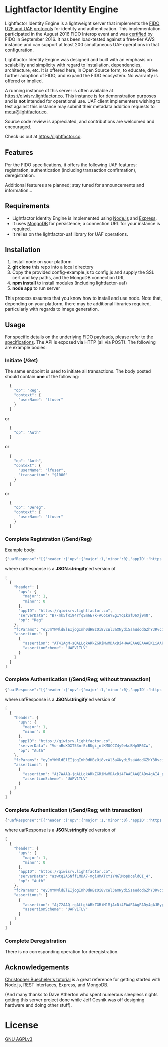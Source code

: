 # Lightfactor Identity Engine

Lightfactor Identity Engine is a lightweight server that implements the [FIDO U2F and UAF protocols](https://fidoalliance.org/specifications/overview/) for identity and authentication.  This implementation participated in the August 2016 FIDO Interop event and was [certified](https://fidoalliance.org/certification/fido-certified/) by FIDO in September 2016.  It has been load-tested against a free-tier AWS instance and can support at least 200 simultaneous UAF operations in that configuration.

Lightfactor Identity Engine was designed and built with an emphasis on scalability and simplicity with regard to installation, dependencies, architecture, etc. It is offered here, in Open Source form, to educate, drive further adoption of FIDO, and expand the FIDO ecosystem. No warranty is offered or implied.

A running instance of this server is often available at https://qiwisrv.lightfactor.co. This instance is for demonstration purposes and is **not** intended for operational use.  UAF client implementers wishing to test against this instance may submit their metadata addition requests to meta@lightfactor.co.

Source code review is appreciated, and contributions are welcomed and encouraged.

Check us out at https://lightfactor.co.

## Features

Per the FIDO specifications, it offers the following UAF features: registration, authentication (including transaction confirmation), deregistration.

Additional features are planned; stay tuned for announcements and information...

## Requirements

* Lightfactor Identity Engine is implemented using [Node.js](https://nodejs.org/en/) and [Express](http://expressjs.com).
* It uses [MongoDB](https://www.mongodb.com) for persistence; a connection URL for your instance is required.
* It relies on the lightfactor-uaf library for UAF operations.

## Installation

1. Install node on your platform
2. **git clone** this repo into a local directory
3. Copy the provided config-example.js to config.js and supply the SSL cert and key paths, and the MongoDB connection URL
4. **npm install** to install modules (including lightfactor-uaf)
5. **node app** to run server

This process assumes that you know how to install and use node. Note that, depending on your platform, there may be additional libraries required, particularly with regards to image generation.

## Usage

For specific details on the underlying FIDO payloads, please refer to the [specifications](https://fidoalliance.org/specifications/overview/). The API is exposed via HTTP (all via POST). The following are example bodies:

### Initiate (/Get)
The same endpoint is used to initiate all transactions. The body posted should contain **one** of the following:
```javascript
  {
    "op": "Reg",
    "context": {
      "userName": "lfuser"
    }
  }
```
or
```javascript
  {
    "op": "Auth"
  }
```
or
```javascript
  {
    "op": "Auth",
    "context": {
      "userName": "lfuser",
      "transaction": "$1000"
    }
  }
```
or
```javascript
  {
    "op": "Dereg",
    "context": {
      "userName": "lfuser"
    }
  }
```
### Complete Registration (/Send/Reg)
Example body:
```javascript
{"uafResponse":"[{'header':{'upv':{'major':1,'minor':0},'appID':'https://qiwisrv.lightfactor.co','serverData':'B7-mk5fRi94rfqSm6E7k-ACoCeYEgIYqIkafD6Xj9m8','op':'Reg'},'fcParams':'eyJmYWNldElEIjogImh0dHBzOi8vcWl3aXNydi5saWdodGZhY3Rvci5jbyIsICJjaGFsbGVuZ2UiOiAiYjc3NXU2aGY2akVYUEk3ZVEzN3ljb0c4ZFpLMmxJX1YxMkYtLWxRa3dOYyIsICJjaGFubmVsQmluZGluZyI6IHt9LCAiYXBwSUQiOiAiaHR0cHM6Ly9xaXdpc3J2LmxpZ2h0ZmFjdG9yLmNvIn0','assertions':[{'assertion':'AT41AgM-sQALLgkARkZGRiMwMDAxDi4HAAEAAQEAAAEKLiAAPDn21S3xlHLH2W51em44-8P_v_LX-UZaL0FXNkUDNQAJLiAAXdPpYhpiooGXyI2n9u4Fz02C445v42ESCkYryN2-j24NLggAAwAAAAMAAAAMLkEABAIjcjq0lei6RVOiOeGe5bunZHTvPTxyiVCRiMsle_Q4ajK-_zpexgjH_UwsFygEqrY3AnEjGuQBeOmW5DwYEqEHPnwBBi5AAOGgto4194zKfJAmGNf6crhDlbuQEOEqn57xIIO9rSPmP2dRSYMy6QIoa-Uc08m9jMeRVj86L21t9jvyzbGIO4EFLjQBMIIBMDCB2AIBATAKBggqhkjOPQQDAjAlMSMwIQYDVQQDDBpGSURPIENPTkZPUk1BTkNFIFRFU1QgUk9PVDAeFw0xNTA5MDEyMzM0MzRaFw0yMDA4MzEyMzM0MzRaMCUxIzAhBgNVBAMMGkZJRE8gQ09ORk9STUFOQ0UgRkZGRiMwMDAxMFkwEwYHKoZIzj0CAQYIKoZIzj0DAQcDQgAErDoSk47tm5c4zbInHY4DIIwAFyl4pVeB5P9Bp9eXAk2H4-bcve9lylVwhwlJ9Y9NlZ9KMemR_qWjhLXtK5urwDAKBggqhkjOPQQDAgNHADBEAiAqioGSW3CJ_7TCXCAvRJfr5OkiEqRJIMHro3iiMGO6LQIgbc2VmvOZfZWXbp3lQZeRiz-W5Ca276gFNSJEElKwO9g','assertionScheme':'UAFV1TLV'}]}]"}
```
where uafResponse is a **JSON.stringify**'ed version of
```javascript
[
  {
    "header": {
      "upv": {
        "major": 1,
        "minor": 0
      },
      "appID": "https://qiwisrv.lightfactor.co",
      "serverData": "B7-mk5fRi94rfqSm6E7k-ACoCeYEgIYqIkafD6Xj9m8",
      "op": "Reg"
    },
    "fcParams": "eyJmYWNldElEIjogImh0dHBzOi8vcWl3aXNydi5saWdodGZhY3Rvci5jbyIsICJjaGFsbGVuZ2UiOiAiYjc3NXU2aGY2akVYUEk3ZVEzN3ljb0c4ZFpLMmxJX1YxMkYtLWxRa3dOYyIsICJjaGFubmVsQmluZGluZyI6IHt9LCAiYXBwSUQiOiAiaHR0cHM6Ly9xaXdpc3J2LmxpZ2h0ZmFjdG9yLmNvIn0",
    "assertions": [
      {
        "assertion": "AT41AgM-sQALLgkARkZGRiMwMDAxDi4HAAEAAQEAAAEKLiAAPDn21S3xlHLH2W51em44-8P_v_LX-UZaL0FXNkUDNQAJLiAAXdPpYhpiooGXyI2n9u4Fz02C445v42ESCkYryN2-j24NLggAAwAAAAMAAAAMLkEABAIjcjq0lei6RVOiOeGe5bunZHTvPTxyiVCRiMsle_Q4ajK-_zpexgjH_UwsFygEqrY3AnEjGuQBeOmW5DwYEqEHPnwBBi5AAOGgto4194zKfJAmGNf6crhDlbuQEOEqn57xIIO9rSPmP2dRSYMy6QIoa-Uc08m9jMeRVj86L21t9jvyzbGIO4EFLjQBMIIBMDCB2AIBATAKBggqhkjOPQQDAjAlMSMwIQYDVQQDDBpGSURPIENPTkZPUk1BTkNFIFRFU1QgUk9PVDAeFw0xNTA5MDEyMzM0MzRaFw0yMDA4MzEyMzM0MzRaMCUxIzAhBgNVBAMMGkZJRE8gQ09ORk9STUFOQ0UgRkZGRiMwMDAxMFkwEwYHKoZIzj0CAQYIKoZIzj0DAQcDQgAErDoSk47tm5c4zbInHY4DIIwAFyl4pVeB5P9Bp9eXAk2H4-bcve9lylVwhwlJ9Y9NlZ9KMemR_qWjhLXtK5urwDAKBggqhkjOPQQDAgNHADBEAiAqioGSW3CJ_7TCXCAvRJfr5OkiEqRJIMHro3iiMGO6LQIgbc2VmvOZfZWXbp3lQZeRiz-W5Ca276gFNSJEElKwO9g",
        "assertionScheme": "UAFV1TLV"
      }
    ]
  }
]
```
### Complete Authentication (/Send/Reg; without transaction)
```javascript
{"uafResponse":"[{'header':{'upv':{'major':1,'minor':0},'appID':'https://qiwisrv.lightfactor.co','serverData':'Vo-nBoXDXT53nrEcBUgi_ntKMUCCZ4y9ekcBHp5R6Cw','op':'Auth'},'fcParams':'eyJmYWNldElEIjogImh0dHBzOi8vcWl3aXNydi5saWdodGZhY3Rvci5jbyIsICJjaGFsbGVuZ2UiOiAielVNS0lwQ0l5QkhnZThIeW53cE9wUThzNm0waUlvWmZ0SDJPYk1jbVJTRSIsICJjaGFubmVsQmluZGluZyI6IHt9LCAiYXBwSUQiOiAiaHR0cHM6Ly9xaXdpc3J2LmxpZ2h0ZmFjdG9yLmNvIn0','assertions':[{'assertion':'Aj7WAAQ-jgALLgkARkZGRiMwMDAxDi4FAAEAAQEADy4gAI4_pledO12j6LtqwOwb0d8zc9__4b6zk8tSpldId-dMCi4gAMnc0IqtePkwvfA9DXtJus4Ih59neG9W33zCcn92LKJxEC4AAAkuIAAbnOxDpSJkPh-UlxeCCvM4u2-2TO7RQoIRCrOL1Pbz7Q0uBAAAAAASBi5AALr-HeqCieo2HEQmnocjB5ulvM0cgYALK9pTyMHGYfl1RjlaAGlyD7JydBA4JfB_cEvhhn_Uj035RWjiz_8O9g4','assertionScheme':'UAFV1TLV'}]}]"}
```
where uafResponse is a **JSON.stringify**'ed version of
```javascript
[
  {
    "header": {
      "upv": {
        "major": 1,
        "minor": 0
      },
      "appID": "https://qiwisrv.lightfactor.co",
      "serverData": "Vo-nBoXDXT53nrEcBUgi_ntKMUCCZ4y9ekcBHp5R6Cw",
      "op": "Auth"
    },
    "fcParams": "eyJmYWNldElEIjogImh0dHBzOi8vcWl3aXNydi5saWdodGZhY3Rvci5jbyIsICJjaGFsbGVuZ2UiOiAielVNS0lwQ0l5QkhnZThIeW53cE9wUThzNm0waUlvWmZ0SDJPYk1jbVJTRSIsICJjaGFubmVsQmluZGluZyI6IHt9LCAiYXBwSUQiOiAiaHR0cHM6Ly9xaXdpc3J2LmxpZ2h0ZmFjdG9yLmNvIn0",
    "assertions": [
      {
        "assertion": "Aj7WAAQ-jgALLgkARkZGRiMwMDAxDi4FAAEAAQEADy4gAI4_pledO12j6LtqwOwb0d8zc9__4b6zk8tSpldId-dMCi4gAMnc0IqtePkwvfA9DXtJus4Ih59neG9W33zCcn92LKJxEC4AAAkuIAAbnOxDpSJkPh-UlxeCCvM4u2-2TO7RQoIRCrOL1Pbz7Q0uBAAAAAASBi5AALr-HeqCieo2HEQmnocjB5ulvM0cgYALK9pTyMHGYfl1RjlaAGlyD7JydBA4JfB_cEvhhn_Uj035RWjiz_8O9g4",
        "assertionScheme": "UAFV1TLV"
      }
    ]
  }
]
```
### Complete Authentication (/Send/Reg; with transaction)
```javascript
{"uafResponse":"[{'header':{'upv':{'major':1,'minor':0},'appID':'https://qiwisrv.lightfactor.co','serverData':'azwtq2ASNffLMDA7-mgiHMATcY1YNGlMopDceldQI_4','op':'Auth'},'fcParams':'eyJmYWNldElEIjogImh0dHBzOi8vcWl3aXNydi5saWdodGZhY3Rvci5jbyIsICJjaGFsbGVuZ2UiOiAiRjZFaDBoUk9MeWxBZjVDWmtOYmxyUnR5a1pvc0VjT005UnBEaW56Yy1YbyIsICJjaGFubmVsQmluZGluZyI6IHt9LCAiYXBwSUQiOiAiaHR0cHM6Ly9xaXdpc3J2LmxpZ2h0ZmFjdG9yLmNvIn0','assertions':[{'assertion':'Aj72AAQ-rgALLgkARkZGRiM1MjAxDi4FAAEAAgEADy4gAJRypMJ9diToGZn6_QUqc13NApSrrnG6iQLr7W-NKG-pCi4gAMpfd9DbYLSJXKryUrW8GyctW3Vrp-k_97kctUNn7hxZEC4gAH0aVBJ7IiUC9bebX7CAMGEVKkT5KzfiPGUnuvZl1NqaCS4gABaojU-533ck8iU0Z4o646-PRi2PjLtAA18pjk-R5I3SDS4EAAAAABIGLkAAhQhheOytxg8Z-we8Ced02s-zlAS6kHJ1aCSM3BVW22b49cu7HLkFUK9pSKJZFn4n2gAj5wyqufRcJ-Wa9V4PFQ','assertionScheme':'UAFV1TLV'}]}]"}
```
where uafResponse is a **JSON.stringify**'ed version of
```javascript
[
  {
    "header": {
      "upv": {
        "major": 1,
        "minor": 0
      },
      "appID": "https://qiwisrv.lightfactor.co",
      "serverData": "azwtq2ASNffLMDA7-mgiHMATcY1YNGlMopDceldQI_4",
      "op": "Auth"
    },
    "fcParams": "eyJmYWNldElEIjogImh0dHBzOi8vcWl3aXNydi5saWdodGZhY3Rvci5jbyIsICJjaGFsbGVuZ2UiOiAiRjZFaDBoUk9MeWxBZjVDWmtOYmxyUnR5a1pvc0VjT005UnBEaW56Yy1YbyIsICJjaGFubmVsQmluZGluZyI6IHt9LCAiYXBwSUQiOiAiaHR0cHM6Ly9xaXdpc3J2LmxpZ2h0ZmFjdG9yLmNvIn0",
    "assertions": [
      {
        "assertion": "Aj72AAQ-rgALLgkARkZGRiM1MjAxDi4FAAEAAgEADy4gAJRypMJ9diToGZn6_QUqc13NApSrrnG6iQLr7W-NKG-pCi4gAMpfd9DbYLSJXKryUrW8GyctW3Vrp-k_97kctUNn7hxZEC4gAH0aVBJ7IiUC9bebX7CAMGEVKkT5KzfiPGUnuvZl1NqaCS4gABaojU-533ck8iU0Z4o646-PRi2PjLtAA18pjk-R5I3SDS4EAAAAABIGLkAAhQhheOytxg8Z-we8Ced02s-zlAS6kHJ1aCSM3BVW22b49cu7HLkFUK9pSKJZFn4n2gAj5wyqufRcJ-Wa9V4PFQ",
        "assertionScheme": "UAFV1TLV"
      }
    ]
  }
]
```
### Complete Deregistration
There is no corresponding operation for deregistration.

## Acknowledgements

[Christopher Buecheler's tutorial](http://cwbuecheler.com/web/tutorials/2014/restful-web-app-node-express-mongodb/) is a great reference for getting started with Node.js, REST interfaces, Express, and MongoDB.

(And many thanks to Dave Atherton who spent numerous sleepless nights getting this server project done while Jeff Cesnik was off designing hardware and doing other stuff).

# License

[GNU AGPLv3](http://www.gnu.org/licenses/agpl-3.0.txt)
